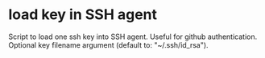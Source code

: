 # load key in SSH agent

Script to load one ssh key into SSH agent. Useful for github authentication.
Optional key filename argument (default to: "~/.ssh/id_rsa").
